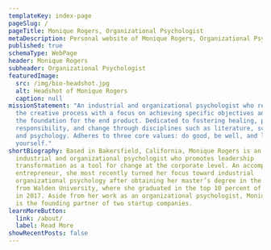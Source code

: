 ```yaml
---
templateKey: index-page
pageSlug: /
pageTitle: Monique Rogers, Organizational Psychologist
metaDescription: Personal website of Monique Rogers, Organizational Psychologist.
published: true
schemaType: WebPage
header: Monique Rogers
subheader: Organizational Psychologist
featuredImage:
  src: /img/bio-headshot.jpg
  alt: Headshot of Monique Rogers
  caption: null
missionStatement: "An industrial and organizational psychologist who relishes
  the creative process with a focus on achieving specific objectives and laying
  the foundation for the end product. Dedicated to fostering healing, personal
  responsibility, and change through disciplines such as literature, science,
  and psychology. Adheres to three core values: do good, be well, and love
  yourself."
shortBiography: Based in Bakersfield, California, Monique Rogers is an
  industrial and organizational psychologist who promotes leadership
  transformation as a tool for change at the corporate level. An accomplished
  entrepreneur, she most recently turned her focus toward industrial
  organizational psychology after obtaining her master’s degree in the field
  from Walden University, where she graduated in the top 10 percent of her class
  in 2017. Aside from her work as an organizational psychologist, Monique Rogers
  is the founding partner of two startup companies.
learnMoreButton:
  link: /about/
  label: Read More
showRecentPosts: false
---
```

